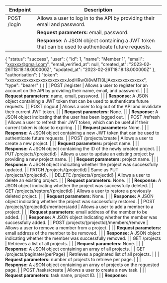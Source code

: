 | Endpoint                              | Description                                                                                      |
|---------------------------------------|--------------------------------------------------------------------------------------------------|
| POST /login                           | Allows a user to log in to the API by providing their email and password.                        |
|                                       | **Request parameters:** email, password.                                                        |
|                                       | **Response:** A JSON object containing a JWT token that can be used to authenticate future requests.
{
    "status": "success",
    "user": {
        "id": 1,
        "name": "Member 1",
        "email": "xxxxxx@gmail.com",
        "email_verified_at": null,
        "created_at": "2023-02-26T18:18:18.000000Z",
        "updated_at": "2023-02-26T18:18:18.000000Z"
    },
    "authorisation": {
        "token": "xxxxxxxxxxxxxxxxxxxxxxxxxJodHRwOi8vMTI3LjAxxxxxxxxxxxxxx",
        "type": "bearer"
    }
}
 |
| POST /register                        | Allows a user to register for an account on the API by providing their name, email, and password. |
|                                       | **Request parameters:** name, email, password.                                                   |
|                                       | **Response:** A JSON object containing a JWT token that can be used to authenticate future requests. |
| POST /logout                          | Allows a user to log out of the API and invalidate their current JWT token.                      |
|                                       | **Request parameters:** None.                                                                    |
|                                       | **Response:** A JSON object indicating that the user has been logged out.                       |
| POST /refresh                         | Allows a user to refresh their JWT token, which can be useful if their current token is close to expiring. |
|                                       | **Request parameters:** None.                                                                    |
|                                       | **Response:** A JSON object containing a new JWT token that can be used to authenticate future requests. |
| POST /projects/create                 | Allows a user to create a new project.                                                           |
|                                       | **Request parameters:** project name.                                                            |
|                                       | **Response:** A JSON object containing the ID of the newly created project.                      |
| PUT /projects/{projectId}             | Allows a user to update an existing project by providing a new project name.                      |
|                                       | **Request parameters:** project name.                                                            |
|                                       | **Response:** A JSON object indicating whether the project was successfully updated.            |
| PATCH /projects/{projectId}           | Same as PUT /projects/{projectId}.                                                               |
| DELETE /projects/{projectId}          | Allows a user to delete an existing project.                                                     |
|                                       | **Request parameters:** None.                                                                    |
|                                       | **Response:** A JSON object indicating whether the project was successfully deleted.             |
| GET /projects/restore/{projectId}     | Allows a user to restore a previously deleted project.                                           |
|                                       | **Request parameters:** None.                                                                    |
|                                       | **Response:** A JSON object indicating whether the project was successfully restored.            |
| POST /projects/{projectId}/members/add | Allows a user to add a member to a project.                                                       |
|                                       | **Request parameters:** email address of the member to be added.                                 |
|                                       | **Response:** A JSON object indicating whether the member was successfully added.               |
| POST /projects/{projectId}/members/remove | Allows a user to remove a member from a project.                                                |
|                                          | **Request parameters:** email address of the member to be removed.                              |
|                                          | **Response:** A JSON object indicating whether the member was successfully removed.            |
| GET /projects                         | Retrieves a list of all projects.                                                                 |
|                                       | **Request parameters:** None.                                                                    |
|                                       | **Response:** A JSON object containing an array of all projects.                                 |
| GET /projects/paginate/{perPage}      | Retrieves a paginated list of all projects.                                                      |
|                                       | **Request parameters:** number of projects to retrieve per page.                                 |
|                                       | **Response:** A JSON object containing an array of projects on the requested page.              |
| POST /tasks/create                     | Allows a user to create a new task.                                                              |
|                                       | **Request parameters:** task name, project ID.                                                   |
|                                       | **Response:**
